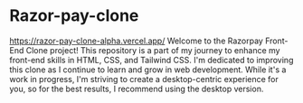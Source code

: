 # Razor-pay-clone
https://razor-pay-clone-alpha.vercel.app/
Welcome to the Razorpay Front-End Clone project! This repository is a part of my journey to enhance my front-end
skills in HTML, CSS, and Tailwind CSS. I'm dedicated to improving this clone as I continue to learn and grow in web
development. While it's a work in progress, I'm striving to create a desktop-centric experience for you, so for the best
results, I recommend using the desktop version.
